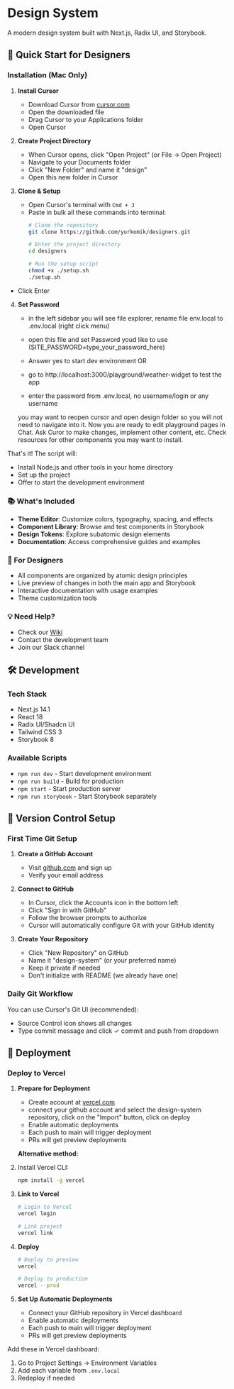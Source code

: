 # Design System

A modern design system built with Next.js, Radix UI, and Storybook.

## 🚀 Quick Start for Designers

### Installation (Mac Only)

1. **Install Cursor**
   - Download Cursor from [cursor.com](https://www.cursor.com/downloads)
   - Open the downloaded file
   - Drag Cursor to your Applications folder
   - Open Cursor

2. **Create Project Directory**
   - When Cursor opens, click "Open Project" (or File → Open Project)
   - Navigate to your Documents folder
   - Click "New Folder" and name it "design"
   - Open this new folder in Cursor

3. **Clone & Setup**
   - Open Cursor's terminal with `Cmd + J`
   - Paste in bulk all these commands into terminal:
     ```bash
     # Clone the repository
     git clone https://github.com/yurkomik/designers.git
     
     # Enter the project directory
     cd designers
     
     # Run the setup script
     chmod +x ./setup.sh
     ./setup.sh
     ```
 - Click Enter

 4. **Set Password**
    - in the left sidebar you will see file explorer, rename file env.local to .env.local (right click menu)
    - open this file and set Password youd like to use (SITE_PASSWORD=type_your_password_here)


    - Answer yes to start dev environment OR
    - go to http://localhost:3000/playground/weather-widget to test the app
    - enter the password from .env.local, no username/login or any username 
    

    you may want to reopen cursor and open design folder so you will not need to navigate into it. 
    Now you are ready to edit playground pages in Chat. Ask Curor to make changes, implement other content, etc. Check resources for other components you may want to install. 



That's it! The script will:
- Install Node.js and other tools in your home directory
- Set up the project
- Offer to start the development environment

### 📚 What's Included

- **Theme Editor**: Customize colors, typography, spacing, and effects
- **Component Library**: Browse and test components in Storybook
- **Design Tokens**: Explore subatomic design elements
- **Documentation**: Access comprehensive guides and examples

### 🎨 For Designers

- All components are organized by atomic design principles
- Live preview of changes in both the main app and Storybook
- Interactive documentation with usage examples
- Theme customization tools

### 💡 Need Help?

- Check our [Wiki](your-wiki-url)
- Contact the development team
- Join our Slack channel

## 🛠 Development

### Tech Stack
- Next.js 14.1
- React 18
- Radix UI/Shadcn UI
- Tailwind CSS 3
- Storybook 8

### Available Scripts

- `npm run dev` - Start development environment
- `npm run build` - Build for production
- `npm start` - Start production server
- `npm run storybook` - Start Storybook separately

## 🔄 Version Control Setup

### First Time Git Setup

1. **Create a GitHub Account**
   - Visit [github.com](https://github.com) and sign up
   - Verify your email address

2. **Connect to GitHub**
   - In Cursor, click the Accounts icon in the bottom left
   - Click "Sign in with GitHub"
   - Follow the browser prompts to authorize
   - Cursor will automatically configure Git with your GitHub identity

3. **Create Your Repository**
   - Click "New Repository" on GitHub
   - Name it "design-system" (or your preferred name)
   - Keep it private if needed
   - Don't initialize with README (we already have one)



### Daily Git Workflow

You can use Cursor's Git UI (recommended):
- Source Control icon shows all changes
- Type commit message and click ✓ commit and push from dropdown



## 🚀 Deployment

### Deploy to Vercel

1. **Prepare for Deployment**
   - Create account at [vercel.com](https://vercel.com)
   - connect your github account and select the design-system repository, click on the "Import" button, click on deploy 
   - Enable automatic deployments
   - Each push to main will trigger deployment
   - PRs will get preview deployments


   **Alternative method:**
1. Install Vercel CLI:
     ```bash
     npm install -g vercel
     ```

2. **Link to Vercel**
   ```bash
   # Login to Vercel
   vercel login
   
   # Link project
   vercel link
   ```

3. **Deploy**
   ```bash
   # Deploy to preview
   vercel
   
   # Deploy to production
   vercel --prod
   ```

4. **Set Up Automatic Deployments**
   - Connect your GitHub repository in Vercel dashboard
   - Enable automatic deployments
   - Each push to main will trigger deployment
   - PRs will get preview deployments



Add these in Vercel dashboard:
1. Go to Project Settings → Environment Variables
2. Add each variable from `.env.local`
3. Redeploy if needed




